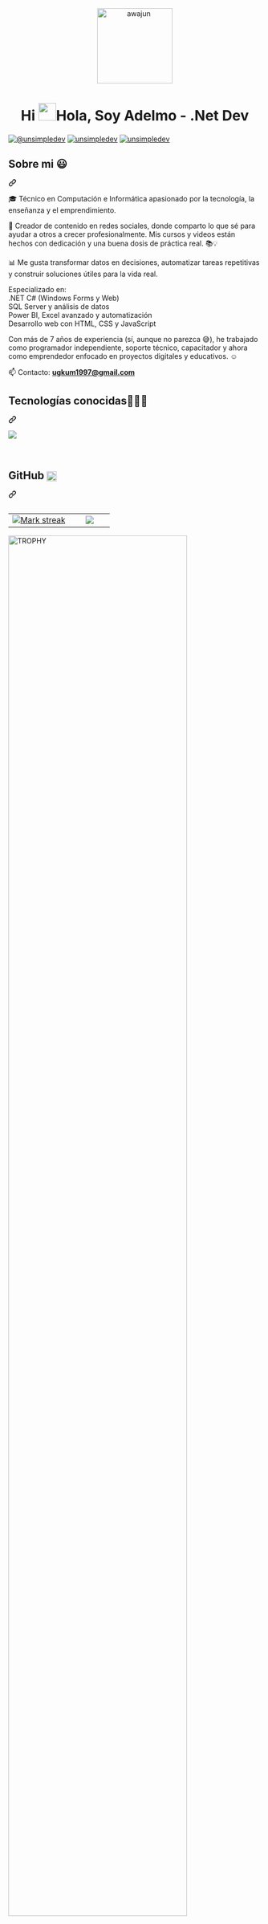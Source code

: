 <div align="center" width="20">
  <img
    alt="awajun"
    src="https://scontent-lim1-1.xx.fbcdn.net/v/t39.30808-6/488746954_122150079908590352_3663904410897704456_n.jpg?_nc_cat=108&ccb=1-7&_nc_sid=6ee11a&_nc_ohc=v675du-37UsQ7kNvwEQs8W8&_nc_oc=AdmJ9tgVTT1gr-WjsYh40Q9X96oly3BIfmyAWeao0vI8BH-d0xCEv2K-CGEgHIm1PMo&_nc_zt=23&_nc_ht=scontent-lim1-1.xx&_nc_gid=sQAoISyF-gutt-dgc5HTzg&oh=00_AfLDKeMmjOlBiC8qfl1a_GQ0Vj9cg8U_UpUqli2n9XXWpA&oe=6837AC13"
    width="150"
  />
</div>
<h1 align="center">
  Hi
  <img
    src="https://media.giphy.com/media/hvRJCLFzcasrR4ia7z/giphy.gif"
    width="35"
  />Hola, Soy Adelmo - .Net Dev
</h1>
<p align="left" dir="auto">
  <a href="www.youtube.com/@JINUKA-TI" rel="nofollow"
    ><img
      align="center"
      src="https://camo.githubusercontent.com/94b947e758f767a15576edfb06cc06075d6b62ef7a8946db69c5ce4a2ee830f7/68747470733a2f2f696d672e736869656c64732e696f2f62616467652f596f75547562652d4646303030303f7374796c653d666f722d7468652d6261646765266c6f676f3d796f7574756265266c6f676f436f6c6f723d7768697465"
      alt="@unsimpledev"
      data-canonical-src="https://img.shields.io/badge/YouTube-FF0000?style=for-the-badge&amp;logo=youtube&amp;logoColor=white"
      style="max-width: 100%"
  /></a>
  <a
    href="https://www.linkedin.com/in/adelmo-ugkum-ampam-62943a236/"
    rel="nofollow"
    ><img
      align="center"
      src="https://camo.githubusercontent.com/8c0692475a5bfc1d9e7361074bdb648e567cae7b5b40ffd32adae31180b0d7b6/68747470733a2f2f696d672e736869656c64732e696f2f62616467652f4c696e6b6564496e2d3030373742353f7374796c653d666f722d7468652d6261646765266c6f676f3d6c696e6b6564696e266c6f676f436f6c6f723d7768697465"
      alt="unsimpledev"
      data-canonical-src="https://img.shields.io/badge/LinkedIn-0077B5?style=for-the-badge&amp;logo=linkedin&amp;logoColor=white"
      style="max-width: 100%"
  /></a>
  <a href="https://www.facebook.com/adelmo.ugkum.ampam.2025" rel="nofollow"
    ><img
      align="center"
      src="https://camo.githubusercontent.com/8ceae4de650f63bd2d9b9a14988510ce0c1437f9c7b34d81e20b7adc5d006dfb/68747470733a2f2f696d672e736869656c64732e696f2f62616467652f46616365626f6f6b2d3138373746323f7374796c653d666f722d7468652d6261646765266c6f676f3d66616365626f6f6b266c6f676f436f6c6f723d7768697465"
      alt="unsimpledev"
      data-canonical-src="https://img.shields.io/badge/Facebook-1877F2?style=for-the-badge&amp;logo=facebook&amp;logoColor=white"
      style="max-width: 100%"
  /></a>
</p>

<div class="markdown-heading" dir="auto">
  <h2 class="heading-element" dir="auto">Sobre mi 😃</h2>
  <a
    id="user-content-sobre-mi-"
    class="anchor"
    aria-label="Permalink: Sobre mi 😃"
    href="#sobre-mi-"
    ><svg
      class="octicon octicon-link"
      viewBox="0 0 16 16"
      version="1.1"
      width="16"
      height="16"
      aria-hidden="true"
    >
      <path
        d="m7.775 3.275 1.25-1.25a3.5 3.5 0 1 1 4.95 4.95l-2.5 2.5a3.5 3.5 0 0 1-4.95 0 .751.751 0 0 1 .018-1.042.751.751 0 0 1 1.042-.018 1.998 1.998 0 0 0 2.83 0l2.5-2.5a2.002 2.002 0 0 0-2.83-2.83l-1.25 1.25a.751.751 0 0 1-1.042-.018.751.751 0 0 1-.018-1.042Zm-4.69 9.64a1.998 1.998 0 0 0 2.83 0l1.25-1.25a.751.751 0 0 1 1.042.018.751.751 0 0 1 .018 1.042l-1.25 1.25a3.5 3.5 0 1 1-4.95-4.95l2.5-2.5a3.5 3.5 0 0 1 4.95 0 .751.751 0 0 1-.018 1.042.751.751 0 0 1-1.042.018 1.998 1.998 0 0 0-2.83 0l-2.5 2.5a1.998 1.998 0 0 0 0 2.83Z"
      ></path></svg
  ></a>
</div>
<p align="left" dir="auto">🎓 Técnico en Computación e Informática apasionado por la tecnología, la enseñanza y el emprendimiento.</p>
<p dir="auto">
  🎥 Creador de contenido en redes sociales, donde comparto lo que sé para ayudar a otros a crecer profesionalmente. Mis cursos y videos están hechos con dedicación y una buena dosis de práctica real. 📚💡

📊 Me gusta transformar datos en decisiones, automatizar tareas repetitivas y construir soluciones útiles para la vida real.
</p>
<p dir="auto">Especializado en:
<br>
.NET C# (Windows Forms y Web)
<br>
SQL Server y análisis de datos
<br>
Power BI, Excel avanzado y automatización
<br>
Desarrollo web con HTML, CSS y JavaScript
</p>
<p dir="auto"> Con más de 7 años de experiencia (sí, aunque no parezca 😅), he trabajado como programador independiente, soporte técnico, capacitador y ahora como emprendedor enfocado en proyectos digitales y educativos.
  <g-emoji class="g-emoji" alias="relaxed">☺️</g-emoji>
</p>
<p dir="auto">
  📫 Contacto:
  <strong
    ><a href="mailto:ugkum1997@gmail.com">ugkum1997@gmail.com</a></strong
  >
</p>
<div class="markdown-heading" dir="auto">
  <h2 class="heading-element" dir="auto">Tecnologías conocidas👨🏻&zwj;💻</h2>
  <a
    id="user-content-tecnologías-conocidas"
    class="anchor"
    aria-label="Permalink: Tecnologías conocidas👨🏻&zwj;💻"
    href="#tecnologías-conocidas"
    ><svg
      class="octicon octicon-link"
      viewBox="0 0 16 16"
      version="1.1"
      width="16"
      height="16"
      aria-hidden="true"
    >
      <path
        d="m7.775 3.275 1.25-1.25a3.5 3.5 0 1 1 4.95 4.95l-2.5 2.5a3.5 3.5 0 0 1-4.95 0 .751.751 0 0 1 .018-1.042.751.751 0 0 1 1.042-.018 1.998 1.998 0 0 0 2.83 0l2.5-2.5a2.002 2.002 0 0 0-2.83-2.83l-1.25 1.25a.751.751 0 0 1-1.042-.018.751.751 0 0 1-.018-1.042Zm-4.69 9.64a1.998 1.998 0 0 0 2.83 0l1.25-1.25a.751.751 0 0 1 1.042.018.751.751 0 0 1 .018 1.042l-1.25 1.25a3.5 3.5 0 1 1-4.95-4.95l2.5-2.5a3.5 3.5 0 0 1 4.95 0 .751.751 0 0 1-.018 1.042.751.751 0 0 1-1.042.018 1.998 1.998 0 0 0-2.83 0l-2.5 2.5a1.998 1.998 0 0 0 0 2.83Z"
      ></path></svg
  ></a>
</div>
<p align="left" dir="auto">
  <a href="https://skillicons.dev" rel="nofollow">
    <img
      src="https://camo.githubusercontent.com/2ffd174e44a70e5f1cfd37120d6686c53f086b144c6af3d31754cfa9fb7fcc91/68747470733a2f2f736b696c6c69636f6e732e6465762f69636f6e733f693d616e64726f696473747564696f2c632c63732c6370702c6a6176612c7068702c646172742c666c75747465722c70792c646f746e65742c6373732c68746d6c2c6a732c6e6f64656a732c6d7973716c2c73716c6974652c66697265626173652c67746b2c6769742c6769746875622c646f636b65722c6d6174657269616c75692c706f73746d616e2c65636c697073652c7673636f64652c626173682c6c696e75782c61692c7073267065726c696e653d3132"
      data-canonical-src="https://skillicons.dev/icons?i=androidstudio,c,cs,cpp,java,php,dart,flutter,py,dotnet,css,html,js,nodejs,mysql,sqlite,firebase,gtk,git,github,docker,materialui,postman,eclipse,vscode,bash,linux,ai,ps&amp;perline=12"
      style="max-width: 100%"
    />
  </a>
</p>
<br />

<div class="markdown-heading" dir="auto">
  <h2 class="heading-element" dir="auto">
    GitHub
    <img
      class="emoji"
      title=":octocat:"
      alt=":octocat:"
      src="https://github.githubassets.com/images/icons/emoji/octocat.png"
      height="20"
      width="20"
      align="absmiddle"
    />
  </h2>
  <a
    id="user-content-github-octocat"
    class="anchor"
    aria-label="Permalink: GitHub :octocat:"
    href="#github-octocat"
    ><svg
      class="octicon octicon-link"
      viewBox="0 0 16 16"
      version="1.1"
      width="16"
      height="16"
      aria-hidden="true"
    >
      <path
        d="m7.775 3.275 1.25-1.25a3.5 3.5 0 1 1 4.95 4.95l-2.5 2.5a3.5 3.5 0 0 1-4.95 0 .751.751 0 0 1 .018-1.042.751.751 0 0 1 1.042-.018 1.998 1.998 0 0 0 2.83 0l2.5-2.5a2.002 2.002 0 0 0-2.83-2.83l-1.25 1.25a.751.751 0 0 1-1.042-.018.751.751 0 0 1-.018-1.042Zm-4.69 9.64a1.998 1.998 0 0 0 2.83 0l1.25-1.25a.751.751 0 0 1 1.042.018.751.751 0 0 1 .018 1.042l-1.25 1.25a3.5 3.5 0 1 1-4.95-4.95l2.5-2.5a3.5 3.5 0 0 1 4.95 0 .751.751 0 0 1-.018 1.042.751.751 0 0 1-1.042.018 1.998 1.998 0 0 0-2.83 0l-2.5 2.5a1.998 1.998 0 0 0 0 2.83Z"
      ></path></svg
  ></a>
</div>
<p align="center" dir="auto"></p>

<markdown-accessiblity-table data-catalyst="">
<table align="left">
    <tbody>
      <tr border="none">
        <td width="60%" align="center">
          <a
            target="_blank"
            rel="noopener noreferrer nofollow"
            href="https://camo.githubusercontent.com/0527ba90cd7d8566b494e98c4b494da2bb550b366962a6165d878f9a43e136af/68747470733a2f2f6769746875622d726561646d652d73747265616b2d73746174732e6865726f6b756170702e636f6d2f3f757365723d756e73696d706c65646576267468656d653d6461726b26686964655f626f726465723d66616c7365"
            ><img
              title="🔥 Get streak stats for your profile at git.io/streak-stats"
              alt="Mark streak"
              src="https://camo.githubusercontent.com/0527ba90cd7d8566b494e98c4b494da2bb550b366962a6165d878f9a43e136af/68747470733a2f2f6769746875622d726561646d652d73747265616b2d73746174732e6865726f6b756170702e636f6d2f3f757365723d756e73696d706c65646576267468656d653d6461726b26686964655f626f726465723d66616c7365"
              data-canonical-src="https://github-readme-streak-stats.herokuapp.com/?user=unsimpledev&amp;theme=dark&amp;hide_border=false"
              style="max-width: 100%"
          /></a>
        </td>
        <td width="40%" align="center">
          <a
            target="_blank"
            rel="noopener noreferrer nofollow"
            href="https://camo.githubusercontent.com/4a397c30e4fe2e4850cae7bbbcb2f925de03e10ae25d3bbfdb5a7150c8e97fab/68747470733a2f2f6769746875622d726561646d652d73746174732e616e7572616768617a7261312e76657263656c2e6170702f6170692f746f702d6c616e67732f3f757365726e616d653d756e73696d706c65646576267468656d653d6461726b26686964655f626f726465723d66616c7365266e6f2d62673d74727565266e6f2d6672616d653d74727565266c616e67735f636f756e743d3130"
            ><img
              align="center"
              src="https://camo.githubusercontent.com/4a397c30e4fe2e4850cae7bbbcb2f925de03e10ae25d3bbfdb5a7150c8e97fab/68747470733a2f2f6769746875622d726561646d652d73746174732e616e7572616768617a7261312e76657263656c2e6170702f6170692f746f702d6c616e67732f3f757365726e616d653d756e73696d706c65646576267468656d653d6461726b26686964655f626f726465723d66616c7365266e6f2d62673d74727565266e6f2d6672616d653d74727565266c616e67735f636f756e743d3130"
              data-canonical-src="https://github-readme-stats.anuraghazra1.vercel.app/api/top-langs/?username=unsimpledev&amp;theme=dark&amp;hide_border=false&amp;no-bg=true&amp;no-frame=true&amp;langs_count=10"
              style="max-width: 100%"
          /></a>
        </td>
      </tr>
    </tbody></table
></markdown-accessiblity-table>
<div align="left" dir="auto">
  <a
    href="https://github.com/ryo-ma/github-profile-trophy"
    title="Go to Source"
  >
    <img
      align="center"
      width="84%"
      src="https://camo.githubusercontent.com/9ec0cdd27a0562555c0ecdcef3951dafbfc0598560044596993d0ffddd68f1d2/68747470733a2f2f6769746875622d70726f66696c652d74726f7068792e76657263656c2e6170702f3f757365726e616d653d756e73696d706c65646576267468656d653d7261646963616c26726f773d3126636f6c756d6e3d37266d617267696e2d683d3135266d617267696e2d773d35266e6f2d62673d74727565"
      alt="TROPHY"
      data-canonical-src="https://github-profile-trophy.vercel.app/?username=unsimpledev&amp;theme=radical&amp;row=1&amp;column=7&amp;margin-h=15&amp;margin-w=5&amp;no-bg=true"
      style="max-width: 100%"
    />
  </a>
</div>
